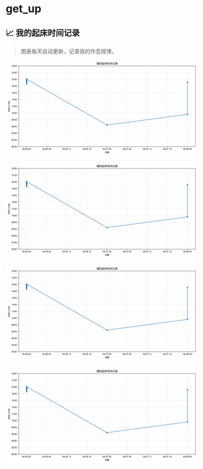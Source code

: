 # get_up

<!-- 在这里添加一些关于你项目的介绍文字... -->

## 📈 我的起床时间记录
> 图表每天自动更新，记录我的作息规律。

![起床时间趋势图](wake_up_chart.png?raw=true "每日起床时间记录")


![起床时间趋势图](wake_up_chart.png?raw=true "每日起床时间记录")

![起床时间趋势图](wake_up_chart.png?raw=true "每日起床时间记录")

![起床时间趋势图](wake_up_chart.png?raw=true "每日起床时间记录")
